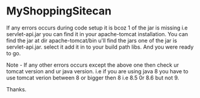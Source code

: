 # MyShoppingSitecan

If any errors occurs during code setup it is bcoz 1 of the jar is missing i.e servlet-api.jar you can find it in your apache-tomcat installation.
You can find the jar at dir apache-tomcat/bin u'll find the jars one of the jar is servlet-api.jar.
select it add it in to your build path libs.
And you were ready to go.

Note - If any other errors occurs except the above one then check ur tomcat version and ur java version.
       i.e if you are using java 8 you have to use tomcat verion between 8 or bigger then 8 i.e 8.5 0r 8.6 but not 9.
       
Thanks.
